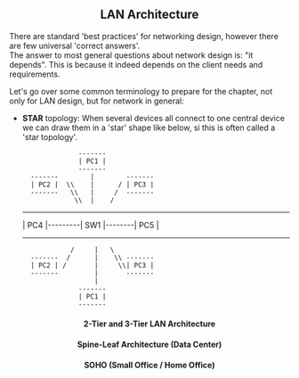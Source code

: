 <h2 align="center">LAN Architecture</h2>

There are standard 'best practices' for networking design, however there are few universal 'correct answers'. \
The answer to most general questions about network design is: "it depends". This is because it indeed
depends on the client needs and requirements.

Let's go over some common terminology to prepare for the chapter, not only for LAN design, but for network in general:

- <b>STAR</b> topology: When several devices all connect to one central device we can draw them in a 'star' shape like below, si this is often called a 'star topology'.

                    -------
                    | PC1 |
                    -------
        -------        |        -------
        | PC2 |  \\    |      / | PC3 |
        -------   \\   |     /  -------
                   \\  |    /
    -------         --------        -------
    | PC4 |---------| SW1  |--------| PC5 |
    -------         --------        -------
                  /     |   \
        -------  /      |    \\ -------
        | PC2 | /       |     \\| PC3 |
        -------         |       -------
                        |
                    -------
                    | PC1 |
                    -------
<h4 align="center">2-Tier and 3-Tier LAN Architecture</h4>

<h4 align="center">Spine-Leaf Architecture (Data Center)</h4>

<h4 align="center">SOHO (Small Office / Home Office)</h4>

<h4 align="center"></h4>
